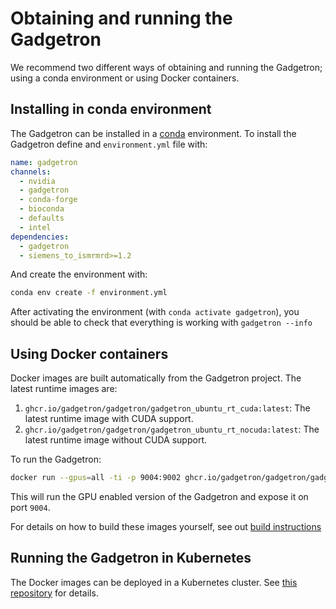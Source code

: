 # Obtaining and running the Gadgetron

We recommend two different ways of obtaining and running the Gadgetron; using a conda environment or using Docker containers.

## Installing in conda environment

The Gadgetron can be installed in a [conda](https://conda.io) environment. To install the Gadgetron define and `environment.yml` file with:

```yaml
name: gadgetron
channels:
  - nvidia
  - gadgetron
  - conda-forge
  - bioconda
  - defaults
  - intel
dependencies:
  - gadgetron
  - siemens_to_ismrmrd>=1.2
```

And create the environment with:

```bash
conda env create -f environment.yml
```

After activating the environment (with `conda activate gadgetron`), you should be able to check that everything is working with `gadgetron --info`

## Using Docker containers

Docker images are built automatically from the Gadgetron project. The latest runtime images are:

1. `ghcr.io/gadgetron/gadgetron/gadgetron_ubuntu_rt_cuda:latest`: The latest runtime image with CUDA support.
1. `ghcr.io/gadgetron/gadgetron/gadgetron_ubuntu_rt_nocuda:latest`: The latest runtime image without CUDA support. 

To run the Gadgetron:

```bash
docker run --gpus=all -ti -p 9004:9002 ghcr.io/gadgetron/gadgetron/gadgetron_ubuntu_rt_cuda:latest
```

This will run the GPU enabled version of the Gadgetron and expose it on port `9004`.

For details on how to build these images yourself, see out [build instructions](building)

## Running the Gadgetron in Kubernetes

The Docker images can be deployed in a Kubernetes cluster. See [this repository](https://github.com/Microsoft/gadgetron-azure) for details.
